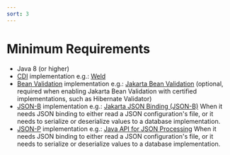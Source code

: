 ```yaml
---
sort: 3
---
```


# Minimum Requirements

- Java 8 (or higher)
- [CDI](https://jcp.org/en/jsr/detail?id=365) implementation e.g.: [Weld](http://weld.cdi-spec.org/)
- [Bean Validation](https://jcp.org/en/jsr/detail?id=380) implementation e.g.: [Jakarta Bean Validation](http://beanvalidation.org/2.0/) (optional, required when enabling Jakarta Bean Validation with certified implementations, such as Hibernate Validator)
- [JSON-B](https://jcp.org/en/jsr/detail?id=367) implementation e.g.: [Jakarta JSON Binding (JSON-B)](http://json-b.net/) When it needs JSON binding to either read a JSON configuration's file, or it needs to serialize or deserialize values to a database implementation.
- [JSON-P](https://jcp.org/en/jsr/detail?id=374) implementation e.g.: [Java API for JSON Processing](https://javaee.github.io/jsonp/) When it needs JSON binding to either read a JSON configuration's file, or it needs to serialize or deserialize values to a database implementation.
